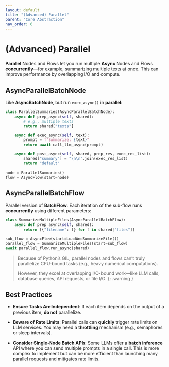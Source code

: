 ```yaml
---
layout: default
title: "(Advanced) Parallel"
parent: "Core Abstraction"
nav_order: 6
---
```


# (Advanced) Parallel

**Parallel** Nodes and Flows let you run multiple **Async** Nodes and Flows  **concurrently**—for example, summarizing multiple texts at once. This can improve performance by overlapping I/O and compute. 

## AsyncParallelBatchNode

Like **AsyncBatchNode**, but run `exec_async()` in **parallel**:

```python
class ParallelSummaries(AsyncParallelBatchNode):
    async def prep_async(self, shared):
        # e.g., multiple texts
        return shared["texts"]

    async def exec_async(self, text):
        prompt = f"Summarize: {text}"
        return await call_llm_async(prompt)

    async def post_async(self, shared, prep_res, exec_res_list):
        shared["summary"] = "\n\n".join(exec_res_list)
        return "default"

node = ParallelSummaries()
flow = AsyncFlow(start=node)
```

## AsyncParallelBatchFlow

Parallel version of **BatchFlow**. Each iteration of the sub-flow runs **concurrently** using different parameters:

```python
class SummarizeMultipleFiles(AsyncParallelBatchFlow):
    async def prep_async(self, shared):
        return [{"filename": f} for f in shared["files"]]

sub_flow = AsyncFlow(start=LoadAndSummarizeFile())
parallel_flow = SummarizeMultipleFiles(start=sub_flow)
await parallel_flow.run_async(shared)
```

> Because of Python’s GIL, parallel nodes and flows can’t truly parallelize CPU-bound tasks (e.g., heavy numerical computations). 
>
> However, they excel at overlapping I/O-bound work—like LLM calls, database queries, API requests, or file I/O.
{: .warning }

## Best Practices

- **Ensure Tasks Are Independent**: If each item depends on the output of a previous item, **do not** parallelize.

- **Beware of Rate Limits**: Parallel calls can **quickly** trigger rate limits on LLM services. You may need a **throttling** mechanism (e.g., semaphores or sleep intervals).

- **Consider Single-Node Batch APIs**: Some LLMs offer a **batch inference** API where you can send multiple prompts in a single call. This is more complex to implement but can be more efficient than launching many parallel requests and mitigates rate limits.
